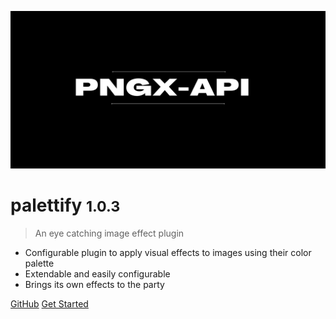 ![logo](../images/banner.png)

# palettify <small>1.0.3</small>

> An eye catching image effect plugin

- Configurable plugin to apply visual effects to images using their color palette 
- Extendable and easily configurable
- Brings its own effects to the party

[GitHub](https://github.com/dobromir-hristov/palettify)
[Get Started](#intro)